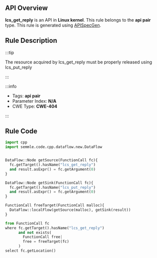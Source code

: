 ---
---


## API Overview
**lcs_get_reply** is an API in **Linux kernel**. This rule belongs to the **api pair** type. This rule is generated using [APISpecGen](../../tools/APISpecGen).
## Rule Description

:::tip

The resource acquired by lcs_get_reply must be properly released using lcs_put_reply

:::

:::info

- Tags: **api pair**
- Parameter Index: **N/A**
- CWE Type: **CWE-404**

:::

## Rule Code
```python
import cpp
import semmle.code.cpp.dataflow.new.DataFlow


DataFlow::Node getSource(FunctionCall fc){
  fc.getTarget().hasName("lcs_get_reply")
  and result.asExpr() = fc.getArgument(0)
}

DataFlow::Node getSink(FunctionCall fc){
  fc.getTarget().hasName("lcs_put_reply")
  and result.asExpr() = fc.getArgument(0)
}

FunctionCall freeTarget(FunctionCall malloc){
  DataFlow::localFlow(getSource(malloc), getSink(result))
}

from FunctionCall fc
where fc.getTarget().hasName("lcs_get_reply")
      and not exists(
        FunctionCall free| 
        free = freeTarget(fc)
      )
select fc.getLocation()

    
```